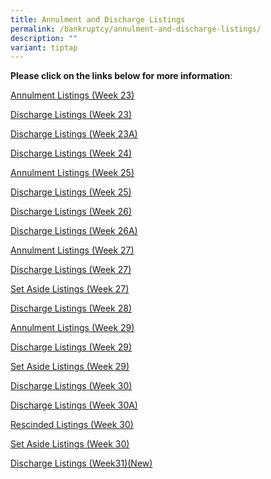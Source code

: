```yaml
---
title: Annulment and Discharge Listings
permalink: /bankruptcy/annulment-and-discharge-listings/
description: ""
variant: tiptap
---
```

<p><strong>Please click on the links below for more information</strong>:</p>
<p></p>
<p><a href="/files/Annulment &amp; Discharge Listings/Annulment_Listings__Week_23_.pdf" rel="noopener nofollow" target="_blank">Annulment Listings (Week 23)</a>
</p>
<p><a href="/files/Annulment &amp; Discharge Listings/Discharge_Listings__Week_23_.pdf" rel="noopener nofollow" target="_blank">Discharge Listings (Week 23)</a>
</p>
<p><a href="/files/Annulment &amp; Discharge Listings/Discharge_Listings__Week_23A_.pdf" rel="noopener nofollow" target="_blank">Discharge Listings (Week 23A)</a>
</p>
<p><a href="/files/Annulment &amp; Discharge Listings/Discharge_Listings__Week_24_.pdf" rel="noopener nofollow" target="_blank">Discharge Listings (Week 24)</a>
</p>
<p><a href="/files/Annulment &amp; Discharge Listings/Annulment_Listings__Week_25_.pdf" rel="noopener nofollow" target="_blank">Annulment Listings (Week 25)</a>
</p>
<p><a href="/files/Annulment &amp; Discharge Listings/Discharge_Listings__Week_25_.pdf" rel="noopener nofollow" target="_blank">Discharge Listings (Week 25)</a>
</p>
<p><a href="/files/Annulment &amp; Discharge Listings/Discharge_Listings__Week_26_.pdf" rel="noopener nofollow" target="_blank">Discharge Listings (Week 26)</a>
</p>
<p><a href="/files/Annulment &amp; Discharge Listings/Discharge_Listings__Week_26A_.pdf" rel="noopener nofollow" target="_blank">Discharge Listings (Week 26A)</a>
</p>
<p><a href="/files/Annulment &amp; Discharge Listings/Annulment_Listings__Week_27__.pdf" rel="noopener nofollow" target="_blank">Annulment Listings (Week 27)</a>
</p>
<p><a href="/files/Annulment &amp; Discharge Listings/Discharge_Listings__Week_27_.pdf" rel="noopener nofollow" target="_blank">Discharge Listings (Week 27)</a>
</p>
<p><a href="/files/Annulment &amp; Discharge Listings/Bankruptcy_Order_Set_Aside_Listing__Week_27_.pdf" rel="noopener nofollow" target="_blank">Set Aside Listings (Week 27)</a>
</p>
<p><a href="/files/Annulment &amp; Discharge Listings/Discharge_Listings__Week_28_.pdf" rel="noopener nofollow" target="_blank">Discharge Listings (Week 28)</a>
</p>
<p><a href="/files/Annulment &amp; Discharge Listings/Annulment_Listings__Week_29_.pdf" rel="noopener nofollow" target="_blank">Annulment Listings (Week 29)</a>
</p>
<p><a href="/files/Annulment &amp; Discharge Listings/Discharge_Listings__Week_29_.pdf" rel="noopener nofollow" target="_blank">Discharge Listings (Week 29)</a>
</p>
<p><a href="/files/Annulment &amp; Discharge Listings/Set_Aside_Listings__Week_29_.pdf" rel="noopener nofollow" target="_blank">Set Aside Listings (Week 29)</a>
</p>
<p><a href="/files/Annulment &amp; Discharge Listings/Discharge_Listings__Week_30_.pdf" rel="noopener nofollow" target="_blank">Discharge Listings (Week 30)</a>
</p>
<p><a href="/files/Annulment &amp; Discharge Listings/Discharge_Listings__Week_30A_.pdf" rel="noopener nofollow" target="_blank">Discharge Listings (Week 30A)</a>
</p>
<p><a href="/files/Annulment &amp; Discharge Listings/Bankruptcy_Order_Rescinded_Listing__Week_30_.pdf" rel="noopener nofollow" target="_blank">Rescinded Listings (Week 30)</a>
</p>
<p><a href="/files/Annulment &amp; Discharge Listings/Bankruptcy_Order_Set_Aside_Listing__Week_30_.pdf" rel="noopener nofollow" target="_blank">Set Aside Listings (Week 30)</a>
</p>
<p><a href="/files/Annulment &amp; Discharge Listings/Discharge_Listings__Week_31_.pdf" rel="noopener nofollow" target="_blank">Discharge Listings (Week31)(New)</a>
</p>